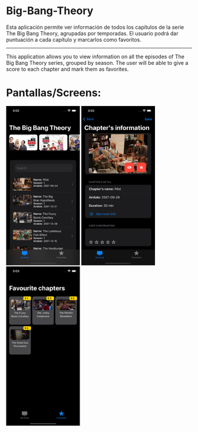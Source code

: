 # Big-Bang-Theory

Esta aplicación permite ver información de todos los capítulos de la serie The Big Bang Theory, agrupadas por temporadas. El usuario podrá dar puntuación a cada capítulo y marcarlos como favoritos.

----------------------------------------------------

This application allows you to view information on all the episodes of The Big Bang Theory series, grouped by season. The user will be able to give a score to each chapter and mark them as favorites.


# Pantallas/Screens:

<img src="https://github.com/EMLCoding/Big-Bang-Theory/blob/master/AppImages/main_screen.png" width="200"/>

<img src="https://github.com/EMLCoding/Big-Bang-Theory/blob/master/AppImages/detail_screen.png" width="200"/>

<img src="https://github.com/EMLCoding/Big-Bang-Theory/blob/master/AppImages/fav_screen.png" width="200"/>
